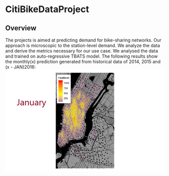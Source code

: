 # CitiBikeDataProject

## Overview 
The projects is aimed at predicting demand for bike-sharing networks. Our approach is microscopic to the station-level demand. We analyze the data and derive the metrics necessary for our use case. We analysed the data and trained on auto-regressive TBATS model. The following results show the monthly(x) prediction generated from historical data of 2014, 2015 and (x - JAN)2016:
![](https://github.com/lavkeshg/CitiBikeDataProject/blob/master/Heatmap.gif)
